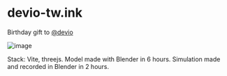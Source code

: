# devio-tw.ink

Birthday gift to [@devio](https://github.com/devio10)

![image](https://github.com/VityaSchel/devio-tw.ink/assets/59040542/dd37048b-0f1f-4af7-b9cb-6d4b6e337080)

Stack: Vite, threejs. Model made with Blender in 6 hours. Simulation made and recorded in Blender in 2 hours.
